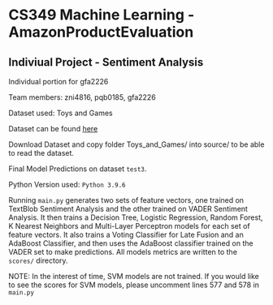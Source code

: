 # CS349 Machine Learning - AmazonProductEvaluation
## Indiviual Project - Sentiment Analysis ##

Individual portion for gfa2226

Team members: zni4816, pqb0185, gfa2226

Dataset used: Toys and Games

Dataset can be found [here](https://urldefense.com/v3/__https:/drive.google.com/file/d/16lrMrD3w0bnr_rzqEC7qwF2dRv2ulybv/view?usp=share_link__;!!Dq0X2DkFhyF93HkjWTBQKhk!RDEdHaAs_Vesk88fGJJBFe2xssf3I-qSUH-KVFXN-avAS4hM8M27VyhgOQJR14yUHO7Jh56gZ6DfdcIt9qOIEb69zBLFBLwL5Qg$)

Download Dataset and copy folder Toys_and_Games/ into source/ to be able to read the dataset.

Final Model Predictions on dataset ```test3```.

Python Version used: ```Python 3.9.6```

Running ```main.py``` generates two sets of feature vectors, one trained on TextBlob Sentiment Analysis and the other trained on VADER Sentiment Analysis. It then trains a Decision Tree, Logistic Regression, Random Forest, K Nearest Neighbors and Multi-Layer Perceptron models for each set of feature vectors. It also trains a Voting Classifier for Late Fusion and an AdaBoost Classifier, and then uses the AdaBoost classifier trained on the VADER set to make predictions. All models metrics are written to the `scores/` directory. 

NOTE: In the interest of time, SVM models are not trained. If you would like to see the scores for SVM models, please uncomment lines 577 and 578 in `main.py`
